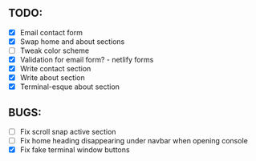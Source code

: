 ## TODO:

- [x] Email contact form
- [x] Swap home and about sections
- [ ] Tweak color scheme
- [x] Validation for email form? - netlify forms
- [x] Write contact section
- [x] Write about section
- [x] Terminal-esque about section

## BUGS:

- [ ] Fix scroll snap active section
- [ ] Fix home heading disappearing under navbar when opening console
- [x] Fix fake terminal window buttons